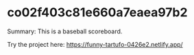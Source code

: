 # co02f403c81e660a7eaea97b2

Summary:
This is a baseball scoreboard.

Try the project here:
https://funny-tartufo-0426e2.netlify.app/
